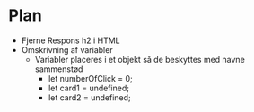 # Plan

- Fjerne Respons h2 i HTML
- Omskrivning af variabler
  - Variabler placeres i et objekt så de beskyttes med navne sammenstød
    - let numberOfClick = 0;
    - let card1 = undefined;
    - let card2 = undefined;
